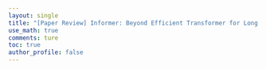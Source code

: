 ```yaml
---
layout: single
title: "[Paper Review] Informer: Beyond Efficient Transformer for Long Sequence Time Series Forcasting"
use_math: true
comments: ture
toc: true
author_profile: false
---
```


